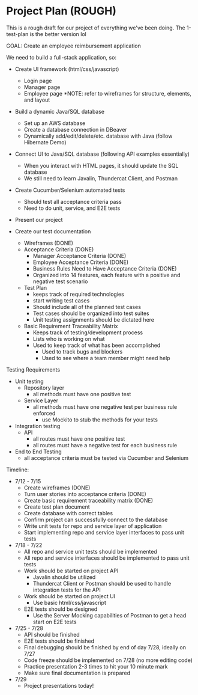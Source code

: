 # Project Plan (ROUGH)

This is a rough draft for our project of everything we've been doing. The 1-test-plan is the better version lol

GOAL: Create an employee reimbursement application

We need to build a full-stack application, so:
- Create UI framework (html/css/javascript)
    - Login page
    - Manager page
    - Employee page
    *NOTE: refer to wireframes for structure, elements, and layout
- Build a dynamic Java/SQL database
    - Set up an AWS database
    - Create a database connection in DBeaver
    - Dynamically add/edit/delete/etc. database with Java (follow Hibernate Demo)
- Connect UI to Java/SQL database (following API examples essentially)
    - When you interact with HTML pages, it should update the SQL database
    - We still need to learn Javalin, Thundercat Client, and Postman
- Create Cucumber/Selenium automated tests
    - Should test all acceptance criteria pass
    - Need to do unit, service, and E2E tests
- Present our project


- Create our test documentation
    - Wireframes (DONE)
    - Acceptance Criteria (DONE)
        - Manager Acceptance Criteria (DONE)
        - Employee Acceptance Criteria (DONE)
        - Business Rules Need to Have Acceptance Criteria (DONE)
        - Organized into 14 features, each feature with a positive and negative test scenario
    - Test Plan
        - keeps track of required technologies
        - start writing test cases
        - Should include all of the planned test cases
        - Test cases should be organized into test suites
        - Unit testing assignments should be dictated here
    - Basic Requirement Traceability Matrix
        - Keeps track of testing/development process
        - Lists who is working on what
        - Used to keep track of what has been accomplished
            - Used to track bugs and blockers
            - Used to see where a team member might need help

Testing Requirements
- Unit testing
    - Repository layer
        - all methods must have one positive test
    - Service Layer
        - all methods must have one negative test per business rule enforced
            - use Mockito to stub the methods for your tests
- Integration testing
    - API
        - all routes must have one positive test
        - all routes must have a negative test for each business rule
- End to End Testing
    - all acceptance criteria must be tested via Cucumber and Selenium


Timeline:
- 7/12 - 7/15
    - Create wireframes (DONE)
    - Turn user stories into acceptance criteria (DONE)
    - Create basic requirement traceability matrix (DONE)
    - Create test plan document
    - Create database with correct tables
    - Confirm project can successfully connect to the database
    - Write unit tests for repo and service layer of application
    - Start implementing repo and service layer interfaces to pass unit tests
- 7/18 - 7/22
    - All repo and service unit tests should be implemented
    - All repo and service interfaces should be implemented to pass unit tests
    - Work should be started on project API
        - Javalin should be utilized
        - Thundercat Client or Postman should be used to handle integration tests for the API
    - Work should be started on project UI
        - Use basic html/css/javascript
    - E2E tests should be designed
        - Use the Server Mocking capabilities of Postman to get a head start on E2E tests
- 7/25 - 7/28
    - API should be finished
    - E2E tests should be finished
    - Final debugging should be finished by end of day 7/28, ideally on 7/27
    - Code freeze should be implemented on 7/28 (no more editing code)
    - Practice presentation 2-3 times to hit your 10 minute mark
    - Make sure final documentation is prepared
- 7/29
    - Project presentations today!